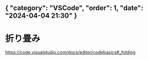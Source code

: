{ "category": "VSCode",  "order": 1, "date": "2024-04-04 21:30" }
---
# 折り畳み

https://code.visualstudio.com/docs/editor/codebasics#_folding